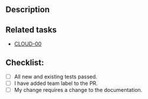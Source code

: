 [tip]: # (  Provide a general summary of your changes in the Title above )

## Description

[tip]: # ( Describe your changes in detail )

## Related tasks

[tip]: # ( Why is this change required? What problem does it solve? )
[tip]: # ( If it fixes an open issue, please link to the issue here. )
- [CLOUD-00](https://weni.atlassian.net/browse/CLOUD-00)

## Checklist:

[tip]: # ( Go over all the following points, and put an `x` in all the boxes that apply. )
[tip]: # ( If you're unsure about any of these, don't hesitate to ask. We're here to help! )
- [ ] All new and existing tests passed.
- [ ] I have added team label to the PR.
- [ ] My change requires a change to the documentation.
